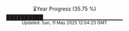 <p align="center">
⏳Year Progress (35.75 %)<br>
██████████▁▁▁▁▁▁▁▁▁▁▁▁▁▁▁▁▁▁▁▁ <br>
<sub>Updated: Sun, 11 May 2025 12:04:23 GMT</sub>
</p>


